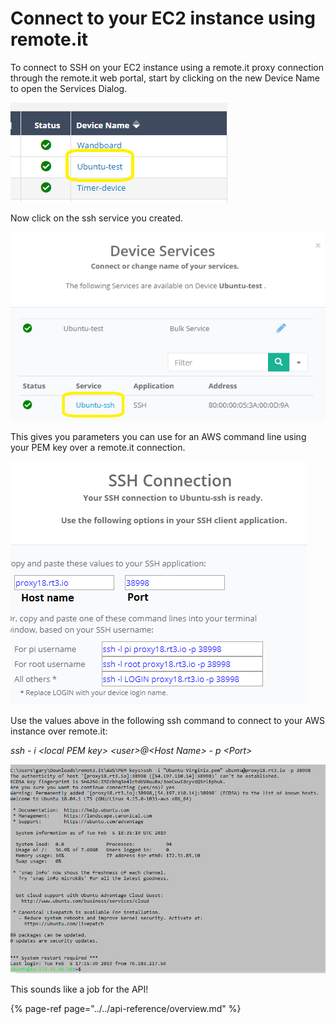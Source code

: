 # Connect to your EC2 instance using remote.it

To connect to SSH on your EC2 instance using a remote.it proxy connection through the remote.it web portal, start by clicking on the new Device Name to open the Services Dialog.

![](../../.gitbook/assets/image%20%2810%29.png)

Now click on the ssh service you created.

![](../../.gitbook/assets/image%20%28162%29.png)

This gives you parameters you can use for an AWS command line using your PEM key over a remote.it connection.

![](../../.gitbook/assets/image%20%28117%29.png)

Use the values above in the following ssh command to connect to your AWS instance over remote.it:

_ssh - i &lt;local PEM key&gt; &lt;user&gt;@&lt;Host Name&gt; - p &lt;Port&gt;_

![](../../.gitbook/assets/image%20%28231%29.png)

This sounds like a job for the API!

{% page-ref page="../../api-reference/overview.md" %}


